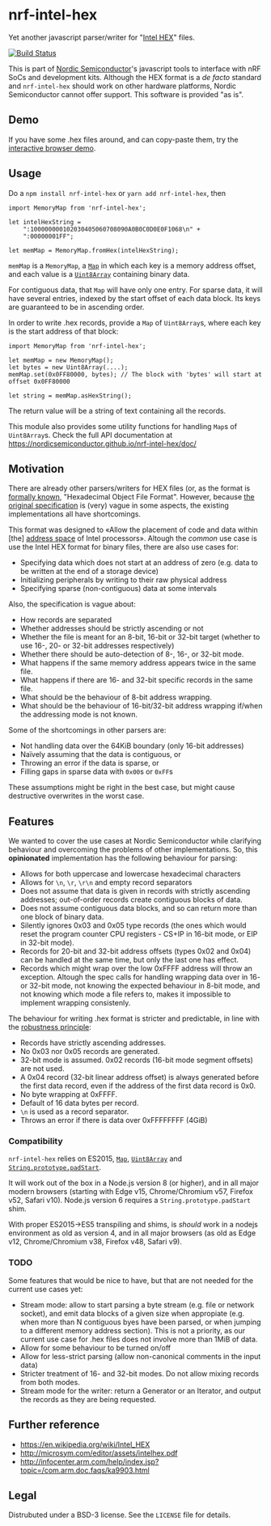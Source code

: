 
# nrf-intel-hex

Yet another javascript parser/writer for "[Intel HEX](https://en.wikipedia.org/wiki/Intel_HEX)" files.

[![Build Status](https://travis-ci.org/NordicSemiconductor/nrf-intel-hex.svg?branch=master)](https://travis-ci.org/NordicSemiconductor/nrf-intel-hex)

This is part of [Nordic Semiconductor](http://www.nordicsemi.com/)'s javascript tools to
interface with nRF SoCs and development kits. Although the HEX format is a *de facto*
standard and `nrf-intel-hex` should work on other hardware platforms, Nordic Semiconductor
cannot offer support. This software is provided "as is".

## Demo

If you have some .hex files around, and can copy-paste them, try the
[interactive browser demo](https://nordicsemiconductor.github.io/nrf-intel-hex/demo.html).

## Usage

Do a `npm install nrf-intel-hex` or `yarn add nrf-intel-hex`, then

```
import MemoryMap from 'nrf-intel-hex';

let intelHexString =
    ":100000000102030405060708090A0B0C0D0E0F1068\n" +
    ":00000001FF";

let memMap = MemoryMap.fromHex(intelHexString);
```

`memMap` is a `MemoryMap`, a [`Map`](https://developer.mozilla.org/docs/Web/JavaScript/Reference/Global_Objects/Map)
in which each key is a memory address offset, and each value is a
[`Uint8Array`](https://developer.mozilla.org/en-US/docs/Web/JavaScript/Reference/Global_Objects/Uint8Array)
containing binary data.

For contiguous data, that `Map` will have only one entry. For sparse data, it will have
several entries, indexed by the start offset of each data block. Its keys are guaranteed
to be in ascending order.

In order to write .hex records, provide a `Map` of `Uint8Array`s, where each key is the
start address of that block:

```
import MemoryMap from 'nrf-intel-hex';

let memMap = new MemoryMap();
let bytes = new Uint8Array(....);
memMap.set(0x0FF80000, bytes); // The block with 'bytes' will start at offset 0x0FF80000

let string = memMap.asHexString();
```

The return value will be a string of text containing all the records.

This module also provides some utility functions for handling `Map`s of `Uint8Array`s.
Check the full API documentation at https://nordicsemiconductor.github.io/nrf-intel-hex/doc/

## Motivation

There are already other parsers/writers for HEX files (or, as the format is
[formally known](http://microsym.com/editor/assets/intelhex.pdf), "Hexadecimal
Object File Format". However, because [the original specification](http://microsym.com/editor/assets/intelhex.pdf)
is (very) vague in some aspects, the existing implementations all have shortcomings.

This format was designed to «Allow the placement of code and data within [the]
[address space](https://en.wikipedia.org/wiki/Address_space) of Intel processors».
Altough the *common* use case is use the Intel HEX format for binary files,
there are also use cases for:

* Specifying data which does not start at an address of zero (e.g. data to be
  written at the end of a storage device)
* Initializing peripherals by writing to their raw physical address
* Specifying sparse (non-contiguous) data at some intervals

Also, the specification is vague about:

* How records are separated
* Whether addresses should be strictly ascending or not
* Whether the file is meant for an 8-bit, 16-bit or 32-bit target
  (whether to use 16-, 20- or 32-bit addresses respectively)
* Whether there should be auto-detection of 8-, 16-, or 32-bit mode.
* What happens if the same memory address appears twice in the same file.
* What happens if there are 16- and 32-bit specific records in the same file.
* What should be the behaviour of 8-bit address wrapping.
* What should be the behaviour of 16-bit/32-bit address wrapping if/when
  the addressing mode is not known.

Some of the shortcomings in other parsers are:

* Not handling data over the 64KiB boundary (only 16-bit addresses)
* Naïvely assuming that the data is contiguous, or
* Throwing an error if the data is sparse, or
* Filling gaps in sparse data with `0x00`s or `0xFF`s

These assumptions might be right in the best case, but might cause destructive overwrites
in the worst case.

## Features

We wanted to cover the use cases at Nordic Semiconductor while clarifying behaviour and
overcoming the problems of other implementations. So, this **opinionated** implementation
has the following behaviour for parsing:

* Allows for both uppercase and lowercase hexadecimal characters
* Allows for `\n`, `\r`, `\r\n` and empty record separators
* Does not assume that data is given in records with strictly ascending addresses;
  out-of-order records create contiguous blocks of data.
* Does not assume contiguous data blocks, and so can return more than one block of binary
  data.
* Silently ignores 0x03 and 0x05 type records (the ones which would reset the program
  counter CPU registers - CS+IP in 16-bit mode, or EIP in 32-bit mode).
* Records for 20-bit and 32-bit address offsets (types 0x02 and 0x04) can be handled at
  the same time, but only the last one has effect.
* Records which might wrap over the low 0xFFFF address will throw an exception. Altough
  the spec calls for handling wrapping data over in 16- or 32-bit mode, not knowing the
  expected behaviour in 8-bit mode, and not knowing which mode a file refers to, makes
  it impossible to implement wrapping consistenly.

The behaviour for writing .hex format is stricter and predictable, in line with the
[robustness principle](https://en.wikipedia.org/wiki/Robustness_principle):

* Records have strictly ascending addresses.
* No 0x03 nor 0x05 records are generated.
* 32-bit mode is assumed. 0x02 records (16-bit mode segment offsets) are not used.
* A 0x04 record (32-bit linear address offset) is always generated before the first
  data record, even if the address of the first data record is 0x0.
* No byte wrapping at 0xFFFF.
* Default of 16 data bytes per record.
* `\n` is used as a record separator.
* Throws an error if there is data over 0xFFFFFFFF (4GiB)

### Compatibility

`nrf-intel-hex` relies on ES2015, [`Map`](https://developer.mozilla.org/docs/Web/JavaScript/Reference/Global_Objects/Map),
[`Uint8Array`](https://developer.mozilla.org/en-US/docs/Web/JavaScript/Reference/Global_Objects/Uint8Array) and
[`String.prototype.padStart`](https://developer.mozilla.org/en-US/docs/Web/JavaScript/Reference/Global_Objects/String/padStart).

It will work out of the box in a Node.js version 8 (or higher), and in all major modern browsers
(starting with Edge v15, Chrome/Chromium v57, Firefox v52, Safari v10). Node.js version 6
requires a `String.prototype.padStart` shim.

With proper ES2015→ES5 transpiling and shims, is *should* work in a nodejs environment as old
as version 4, and in all major browsers (as old as Edge v12, Chrome/Chromium v38,
Firefox v48, Safari v9).

### TODO

Some features that would be nice to have, but that are not needed for the current
use cases yet:

* Stream mode: allow to start parsing a byte stream (e.g. file or network socket), and
  emit data blocks of a given size when appropiate (e.g. when more than N contiguous byes have been parsed, or when jumping to a different memory address section). This is not a
  priority, as our current use case for .hex files does not involve more than 1MiB of data.
* Allow for some behaviour to be turned on/off
* Allow for less-strict parsing (allow non-canonical comments in the input data)
* Stricter treatment of 16- and 32-bit modes. Do not allow mixing records from both modes.
* Stream mode for the writer: return a Generator or an Iterator, and output the records as
  they are being requested.

## Further reference

* https://en.wikipedia.org/wiki/Intel_HEX
* http://microsym.com/editor/assets/intelhex.pdf
* http://infocenter.arm.com/help/index.jsp?topic=/com.arm.doc.faqs/ka9903.html

## Legal

Distrubuted under a BSD-3 license. See the `LICENSE` file for details.


